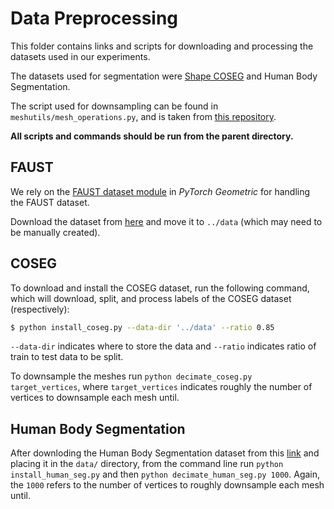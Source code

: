 # Data Preprocessing
This folder contains links and scripts for downloading and processing the datasets used in our experiments.

The datasets used for segmentation were [Shape COSEG](http://irc.cs.sdu.edu.cn/~yunhai/public_html/ssl/ssd.htm) and Human Body Segmentation.

The script used for downsampling can be found in `meshutils/mesh_operations.py`, and is taken from [this repository](https://github.com/pixelite1201/pytorch_coma). 

**All scripts and commands should be run from the parent directory.**

## FAUST
We rely on the [FAUST dataset module](https://github.com/rusty1s/pytorch_geometric/blob/master/torch_geometric/datasets/faust.py) in *PyTorch Geometric* for handling the FAUST dataset.

Download the dataset from [here](http://faust.is.tue.mpg.de/) and move it to `../data` (which may need to be manually created).

## COSEG
To download and install the COSEG dataset, run the following command, which will download, split, and process labels of the COSEG dataset (respectively):
```bash
$ python install_coseg.py --data-dir '../data' --ratio 0.85
```
`--data-dir` indicates where to store the data and `--ratio` indicates ratio of train to test data to be split.

To downsample the meshes run `python decimate_coseg.py target_vertices`, where `target_vertices` indicates roughly the number of vertices to downsample each mesh until.

## Human Body Segmentation
After downloding the Human Body Segmentation dataset from this [link]('https://www.dropbox.com/sh/cnyccu3vtuhq1ii/AADgGIN6rKbvWzv0Sh-Kr417a?dl=0&preview=human_benchmark_sig_17.zip') and placing it in the `data/` directory, from the command line run `python install_human_seg.py` and then `python decimate_human_seg.py 1000`. Again, the `1000` refers to the number of vertices to roughly downsample each mesh until.
